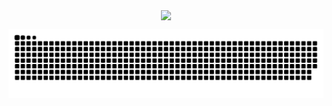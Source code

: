  <div>
  <p align="center">
  <a href="https://github.com/luanaccampos">
  <img align="center" height="180em" src="https://github-readme-stats.vercel.app/api/top-langs/?username=luanaccampos&layout=compact&langs_count=7&theme=dracula"/>
  
   </p>
</div>

![Snake animation](https://github.com/luanaccampos/luanaccampos/blob/output/github-contribution-grid-snake.svg)

 

 
